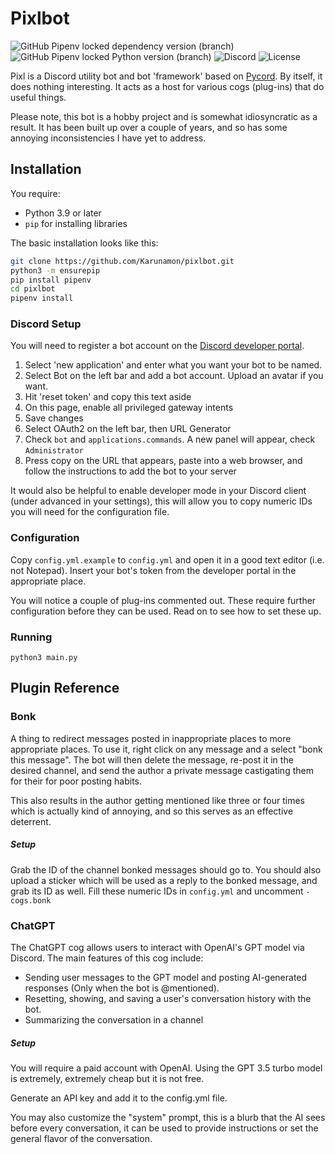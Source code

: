 # Pixlbot
![GitHub Pipenv locked dependency version (branch)](https://img.shields.io/github/pipenv/locked/dependency-version/karunamon/pixlbot/py-cord/master?style=for-the-badge) ![GitHub Pipenv locked Python version (branch)](https://img.shields.io/github/pipenv/locked/python-version/karunamon/pixlbot/release?style=for-the-badge) ![Discord](https://img.shields.io/discord/709655247357739048?logo=discord&style=for-the-badge) ![License](https://img.shields.io/github/license/karunamon/pixlbot?style=for-the-badge)

Pixl is a Discord utility bot and bot 'framework' based on [Pycord](https://pycord.dev/). By itself, it does nothing interesting. It acts as a host for various cogs (plug-ins) that do useful things.

Please note, this bot is a hobby project and is somewhat idiosyncratic as a result. It has been built up over a couple of years, and so has some annoying inconsistencies I have yet to address.

## Installation

You require:

* Python 3.9 or later
* `pip` for installing libraries

The basic installation looks like this:

```bash
git clone https://github.com/Karunamon/pixlbot.git 
python3 -m ensurepip
pip install pipenv
cd pixlbot
pipenv install
```

### Discord Setup

You will need to register a bot account on the [Discord developer portal](https://discord.com/developers/applications). 

1. Select 'new application' and enter what you want your bot to be named.
2. Select Bot on the left bar and add a bot account. Upload an avatar if you want.
3. Hit 'reset token' and copy this text aside
4. On this page, enable all privileged gateway intents
5. Save changes
6. Select OAuth2 on the left bar, then URL Generator
7. Check `bot` and `applications.commands`. A new panel will appear, check `Administrator`
8. Press copy on the URL that appears, paste into a web browser, and follow the instructions to add the bot to your server

It would also be helpful to enable developer mode in your Discord client (under advanced in your settings), this will allow you to copy numeric IDs you will need for the configuration file.

### Configuration

Copy `config.yml.example` to `config.yml` and open it in a good text editor (i.e. not Notepad). Insert your bot's token from the developer portal in the appropriate place.

You will notice a couple of plug-ins commented out. These require further configuration before they can be used. Read on to see how to set these up.

### Running

`python3 main.py`

## Plugin Reference

### Bonk
A thing to redirect messages posted in inappropriate places to more appropriate places. To use it, right click on any message and a select "bonk this message". The bot will then delete the message, re-post it in the desired channel, and send the author a private message castigating them for their for poor posting habits.

This also results in the author getting mentioned like three or four times which is actually kind of annoying, and so this serves as an effective deterrent.

##### Setup

Grab the ID of the channel bonked messages should go to. You should also upload a sticker which will be used as a reply to the bonked message, and grab its ID as well. Fill these numeric IDs in `config.yml` and uncomment `- cogs.bonk`

### ChatGPT
The ChatGPT cog allows users to interact with OpenAI's GPT model via Discord. The main features of this cog include:

- Sending user messages to the GPT model and posting AI-generated responses (Only when the bot is @mentioned).
- Resetting, showing, and saving a user's conversation history with the bot.
- Summarizing the conversation in a channel

##### Setup

You will require a paid account with OpenAI. Using the GPT 3.5 turbo model is extremely, extremely cheap but it is not free.

Generate an API key and add it to the config.yml file. 

You may also customize the "system" prompt, this is a blurb that the AI sees before every conversation, it can be used to provide instructions or set the general flavor of the conversation.


